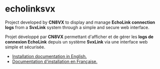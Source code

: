 # echolinksvx

Project developed by **CN8VX** to display and manage **EchoLink connection logs** from a **SvxLink** system through a simple and secure web interface.

Projet développé par **CN8VX** permettant d'afficher et de gérer les **logs de connexion EchoLink** depuis un système **SvxLink** via une interface web simple et sécurisée.

- [Installation documentation in English.](docs/README_EN.md)
- [Documentation d'installation en Française.](docs/README_FR.md)
